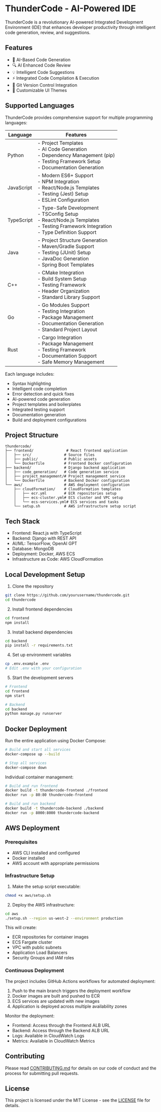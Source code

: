 # ThunderCode - AI-Powered IDE

ThunderCode is a revolutionary AI-powered Integrated Development Environment (IDE) that enhances developer productivity through intelligent code generation, review, and suggestions.

## Features

- 🤖 AI-Based Code Generation
- 🔍 AI Enhanced Code Review
- 💡 Intelligent Code Suggestions
- ⚡ Integrated Code Compilation & Execution
- 🔄 Git Version Control Integration
- 🎨 Customizable UI Themes

## Supported Languages

ThunderCode provides comprehensive support for multiple programming languages:

| Language   | Features                                                          |
|------------|------------------------------------------------------------------|
| Python     | - Project Templates<br>- AI Code Generation<br>- Dependency Management (pip)<br>- Testing Framework Setup<br>- Documentation Generation |
| JavaScript | - Modern ES6+ Support<br>- NPM Integration<br>- React/Node.js Templates<br>- Testing (Jest) Setup<br>- ESLint Configuration |
| TypeScript | - Type-Safe Development<br>- TSConfig Setup<br>- React/Node.js Templates<br>- Testing Framework Integration<br>- Type Definition Support |
| Java       | - Project Structure Generation<br>- Maven/Gradle Support<br>- Testing (JUnit) Setup<br>- JavaDoc Generation<br>- Spring Boot Templates |
| C++        | - CMake Integration<br>- Build System Setup<br>- Testing Framework<br>- Header Organization<br>- Standard Library Support |
| Go         | - Go Modules Support<br>- Testing Integration<br>- Package Management<br>- Documentation Generation<br>- Standard Project Layout |
| Rust       | - Cargo Integration<br>- Package Management<br>- Testing Framework<br>- Documentation Support<br>- Safe Memory Management |

Each language includes:
- Syntax highlighting
- Intelligent code completion
- Error detection and quick fixes
- AI-powered code generation
- Project templates and boilerplates
- Integrated testing support
- Documentation generation
- Build and deployment configurations

## Project Structure

```
thundercode/
├── frontend/               # React frontend application
│   ├── src/               # Source files
│   ├── public/            # Public assets
│   └── Dockerfile         # Frontend Docker configuration
├── backend/               # Django backend application
│   ├── code_generation/   # Code generation service
│   ├── project_management/# Project management service
│   └── Dockerfile         # Backend Docker configuration
└── aws/                   # AWS deployment configuration
    ├── cloudformation/    # CloudFormation templates
    │   ├── ecr.yml        # ECR repositories setup
    │   ├── ecs-cluster.yml# ECS cluster and VPC setup
    │   └── ecs-services.yml# ECS services and tasks
    └── setup.sh           # AWS infrastructure setup script
```

## Tech Stack

- Frontend: React.js with TypeScript
- Backend: Django with REST API
- AI/ML: TensorFlow, OpenAI GPT
- Database: MongoDB
- Deployment: Docker, AWS ECS
- Infrastructure as Code: AWS CloudFormation

## Local Development Setup

1. Clone the repository
```bash
git clone https://github.com/yourusername/thundercode.git
cd thundercode
```

2. Install frontend dependencies
```bash
cd frontend
npm install
```

3. Install backend dependencies
```bash
cd backend
pip install -r requirements.txt
```

4. Set up environment variables
```bash
cp .env.example .env
# Edit .env with your configuration
```

5. Start the development servers
```bash
# Frontend
cd frontend
npm start

# Backend
cd backend
python manage.py runserver
```

## Docker Deployment

Run the entire application using Docker Compose:

```bash
# Build and start all services
docker-compose up --build

# Stop all services
docker-compose down
```

Individual container management:
```bash
# Build and run frontend
docker build -t thundercode-frontend ./frontend
docker run -p 80:80 thundercode-frontend

# Build and run backend
docker build -t thundercode-backend ./backend
docker run -p 8000:8000 thundercode-backend
```

## AWS Deployment

### Prerequisites
- AWS CLI installed and configured
- Docker installed
- AWS account with appropriate permissions

### Infrastructure Setup

1. Make the setup script executable:
```bash
chmod +x aws/setup.sh
```

2. Deploy the AWS infrastructure:
```bash
cd aws
./setup.sh --region us-west-2 --environment production
```

This will create:
- ECR repositories for container images
- ECS Fargate cluster
- VPC with public subnets
- Application Load Balancers
- Security Groups and IAM roles

### Continuous Deployment

The project includes GitHub Actions workflows for automated deployment:

1. Push to the main branch triggers the deployment workflow
2. Docker images are built and pushed to ECR
3. ECS services are updated with new images
4. Application is deployed across multiple availability zones

Monitor the deployment:
- Frontend: Access through the Frontend ALB URL
- Backend: Access through the Backend ALB URL
- Logs: Available in CloudWatch Logs
- Metrics: Available in CloudWatch Metrics

## Contributing

Please read [CONTRIBUTING.md](CONTRIBUTING.md) for details on our code of conduct and the process for submitting pull requests.

## License

This project is licensed under the MIT License - see the [LICENSE](LICENSE) file for details.
